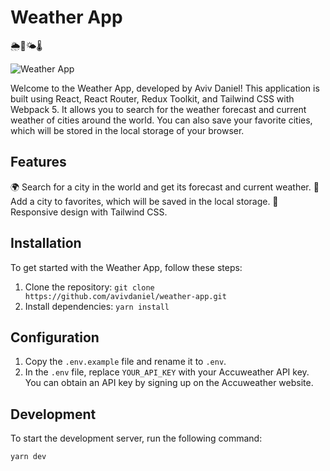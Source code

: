 # Weather App

🌦️🌈🌤️🌡️

![Weather App](https://i.imgur.com/12345.png)

Welcome to the Weather App, developed by Aviv Daniel! This application is built using React, React Router, Redux Toolkit, and Tailwind CSS with Webpack 5. It allows you to search for the weather forecast and current weather of cities around the world. You can also save your favorite cities, which will be stored in the local storage of your browser.

## Features

🌍 Search for a city in the world and get its forecast and current weather.
📌 Add a city to favorites, which will be saved in the local storage.
🎨 Responsive design with Tailwind CSS.

## Installation

To get started with the Weather App, follow these steps:

1. Clone the repository: `git clone https://github.com/avivdaniel/weather-app.git`
2. Install dependencies: `yarn install`

## Configuration

1. Copy the `.env.example` file and rename it to `.env`.
2. In the `.env` file, replace `YOUR_API_KEY` with your Accuweather API key. You can obtain an API key by signing up on the Accuweather website.

## Development

To start the development server, run the following command:

```shell
yarn dev
